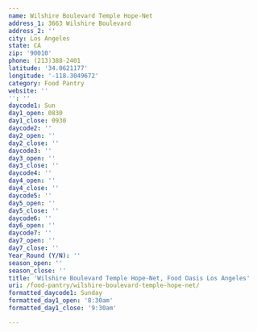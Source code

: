 ```yaml
---
name: Wilshire Boulevard Temple Hope-Net
address_1: 3663 Wilshire Boulevard
address_2: ''
city: Los Angeles
state: CA
zip: '90010'
phone: (213)388-2401
latitude: '34.0621177'
longitude: '-118.3049672'
category: Food Pantry
website: ''
'': ''
daycode1: Sun
day1_open: 0830
day1_close: 0930
daycode2: ''
day2_open: ''
day2_close: ''
daycode3: ''
day3_open: ''
day3_close: ''
daycode4: ''
day4_open: ''
day4_close: ''
daycode5: ''
day5_open: ''
day5_close: ''
daycode6: ''
day6_open: ''
daycode7: ''
day7_open: ''
day7_close: ''
Year_Round (Y/N): ''
season_open: ''
season_close: ''
title: 'Wilshire Boulevard Temple Hope-Net, Food Oasis Los Angeles'
uri: /food-pantry/wilshire-boulevard-temple-hope-net/
formatted_daycode1: Sunday
formatted_day1_open: '8:30am'
formatted_day1_close: '9:30am'

---
```

